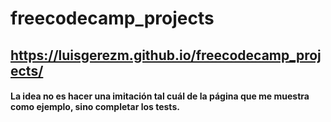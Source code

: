 # freecodecamp_projects

## https://luisgerezm.github.io/freecodecamp_projects/ 

#### La idea no es hacer una imitación tal cuál de la página que me muestra como ejemplo, sino completar los tests.
